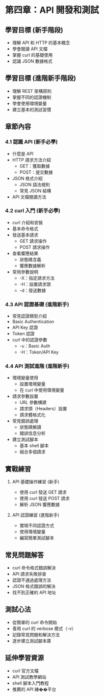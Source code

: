 # 第四章：API 開發和測試

## 學習目標 (新手階段)
- 理解 API 和 HTTP 的基本概念
- 學會閱讀 API 文檔
- 掌握 curl 的基礎使用
- 認識 JSON 數據格式

## 學習目標 (進階新手階段)
- 理解 REST 架構原則
- 掌握不同的認證機制
- 學會使用環境變量
- 建立基本的測試習慣

## 章節內容

### 4.1 認識 API (新手必學)
- 什麼是 API
- HTTP 請求方法介紹
  - GET：獲取數據
  - POST：提交數據
- JSON 格式介紹
  - JSON 語法規則
  - 常見 JSON 結構
- API 文檔閱讀方法

### 4.2 curl 入門 (新手必學)
- curl 介紹和安裝
- 基本命令格式
- 發送基本請求
  - GET 請求操作
  - POST 請求操作
- 查看響應結果
  - 狀態碼含義
  - 響應數據解析
- 常用參數說明
  - -X：指定請求方法
  - -H：設置請求頭
  - -d：發送數據

### 4.3 API 認證基礎 (進階新手)
- 常見認證類型介紹
- Basic Authentication
- API Key 認證
- Token 認證
- curl 中的認證參數
  - -u：Basic Auth
  - -H：Token/API Key

### 4.4 API 測試進階 (進階新手)
- 環境變量使用
  - 設置環境變量
  - 在 curl 中使用環境變量
- 請求參數設置
  - URL 參數構建
  - 請求頭（Headers）設置
  - 請求體格式化
- 常見錯誤處理
  - 狀態碼解讀
  - 錯誤信息分析
- 建立測試腳本
  - 基本 shell 腳本
  - 組合多個請求

## 實戰練習
1. API 基礎操作練習 (新手)
   - 使用 curl 發送 GET 請求
   - 使用 curl 發送 POST 請求
   - 解析 JSON 響應數據

2. API 認證練習 (進階新手)
   - 實現不同認證方式
   - 使用環境變量
   - 編寫簡單測試腳本

## 常見問題解答
- curl 命令格式錯誤解決
- API 請求失敗排查
- 認證不通過處理方法
- JSON 格式錯誤的解決
- 找不到正確的 API 地址

## 測試心法
- 從簡單的 curl 命令開始
- 善用 curl 的 verbose 模式（-v）
- 記錄常見問題和解決方法
- 逐步建立測試腳本庫

## 延伸學習資源
- curl 官方文檔
- API 測試教學網站
- shell 腳本入門教程
- 推薦的 API 練��平台 